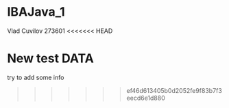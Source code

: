 # IBAJava_1
Vlad Cuvilov
273601
<<<<<<< HEAD

New test DATA
=======
try to add some info
>>>>>>> ef46d613405b0d2052fe9f83b7f3eecd6e1d880

